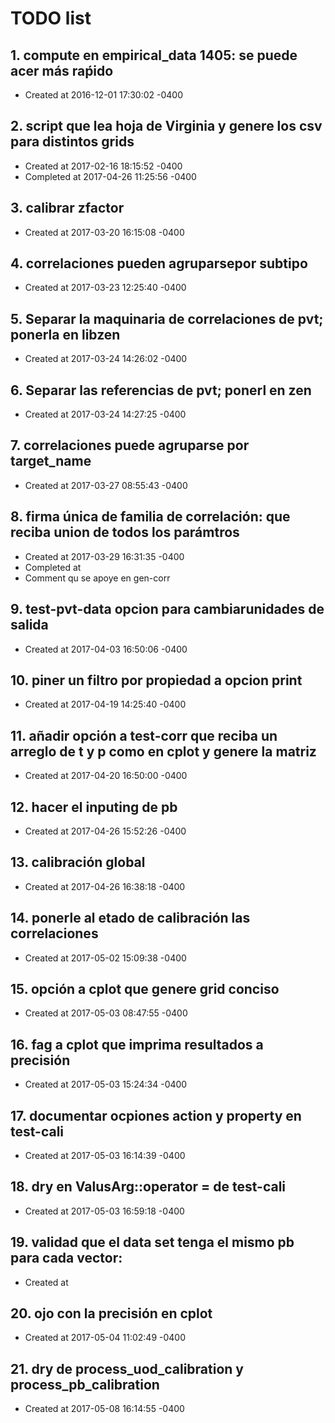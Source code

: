 # TODO list
## 1. compute en empirical_data 1405: se puede acer más raṕido
- Created at   2016-12-01 17:30:02 -0400

## 2. script que lea hoja de Virginia y genere los csv para distintos grids
- Created at   2017-02-16 18:15:52 -0400
- Completed at 2017-04-26 11:25:56 -0400

## 3. calibrar zfactor
- Created at   2017-03-20 16:15:08 -0400

## 4. correlaciones pueden agruparsepor subtipo
- Created at   2017-03-23 12:25:40 -0400

## 5. Separar la maquinaria de correlaciones de pvt; ponerla en libzen
- Created at   2017-03-24 14:26:02 -0400

## 6. Separar las referencias de pvt; ponerl en zen
- Created at   2017-03-24 14:27:25 -0400

## 7. correlaciones puede agruparse por target_name
- Created at   2017-03-27 08:55:43 -0400

## 8. firma única de familia de correlación: que reciba union de todos los parámtros
- Created at   2017-03-29 16:31:35 -0400
- Completed at 
- Comment      qu se apoye en gen-corr

## 9. test-pvt-data opcion para cambiarunidades de salida
- Created at   2017-04-03 16:50:06 -0400

## 10. piner un filtro por propiedad a opcion print
- Created at   2017-04-19 14:25:40 -0400

## 11. añadir opción a test-corr que reciba un arreglo de t y p como en cplot y genere la matriz
- Created at   2017-04-20 16:50:00 -0400

## 12. hacer el inputing de pb
- Created at   2017-04-26 15:52:26 -0400

## 13. calibración global
- Created at   2017-04-26 16:38:18 -0400

## 14. ponerle al etado de calibración las correlaciones
- Created at   2017-05-02 15:09:38 -0400

## 15. opción a cplot que genere grid conciso
- Created at   2017-05-03 08:47:55 -0400

## 16. fag a cplot que imprima resultados a precisión
- Created at   2017-05-03 15:24:34 -0400

## 17. documentar ocpiones action y property en test-cali
- Created at   2017-05-03 16:14:39 -0400

## 18. dry en ValusArg::operator = de test-cali
- Created at   2017-05-03 16:59:18 -0400

## 19. validad que el data set tenga el mismo pb para cada vector: 
- Created at   

## 20. ojo con la precisión en cplot
- Created at   2017-05-04 11:02:49 -0400

## 21. dry de process_uod_calibration y process_pb_calibration
- Created at   2017-05-08 16:14:55 -0400

